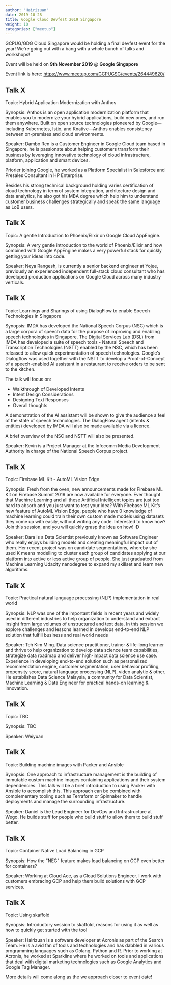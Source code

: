 ```yaml
---
author: "Hairizuan"
date: 2019-10-28
title: Google Cloud Devfest 2019 Singapore
weight: 10
categories: ["meetup"]
---
```


GCPUG/GDG Cloud Singapore would be holding a final devfest event for the year! We're going out with a bang with a whole bunch of talks and workshops!

Event will be held on **9th November 2019** @ **Google Singapore**

Event link is here: https://www.meetup.com/GCPUGSG/events/264449620/

## Talk X

Topic: Hybrid Application Modernization with Anthos

Synopsis: Anthos is an open application modernization platform that enables you to modernize your hybrid applications, build new ones, and run them anywhere. Built on open source technologies pioneered by Google—including Kubernetes, Istio, and Knative—Anthos enables consistency between on-premises and cloud environments.

Speaker: Dambo Ren is a Customer Engineer in Google Cloud team based in Singapore, he is passionate about helping customers transform their business by leveraging innovative technology of cloud infrastructure, platform, application and smart devices.

Priorier joining Google, he worked as a Platform Specialist in Salesforce and Presales Consultant in HP Enterprise.

Besides his strong technical background holding varies certification of cloud technology in term of system integration, architecture design and data analytics, he also got his MBA degree which help him to understand customer business challenges strategically and speak the same language as LoB users.

## Talk X

Topic: A gentle Introduction to Phoenix/Elixir on Google Cloud AppEngine.

Synopsis: A very gentle introduction to the world of Phoenix/Elixir and how combined with Google AppEngine makes a very powerful stack for quickly getting your ideas into code.

Speaker: Neya Rangesh, is currently a senior backend engineer at Yojee,
previously an experienced independent full-stack cloud consultant who has developed production applications on Google Cloud across many industry verticals.

## Talk X

Topic: Learnings and Sharings of using DialogFlow to enable Speech Technologies in Singapore

Synopsis: IMDA has developed the National Speech Corpus (NSC) which is a large corpora of speech data for the purpose of improving and enabling speech technologies in Singapore. The Digital Services Lab (DSL) from IMDA has developed a suite of speech tools - Natural Speech and Transcription Technologies (NSTT) enabled by the NSC, which has been released to allow quick experimentation of speech technologies. Google’s Dialogflow was used together with the NSTT to develop a Proof-of-Concept of a speech-enabled AI assistant in a restaurant to receive orders to be sent to the kitchen.

The talk will focus on:

- Walkthrough of Developed Intents
- Intent Design Considerations
- Designing Text Responses
- Overall thoughts

A demonstration of the AI assistant will be shown to give the audience a feel of the state of speech technologies. The DialogFlow agent (intents & entities) developed by IMDA will also be made available via a licence.

A brief overview of the NSC and NSTT will also be presented.

Speaker: Kevin is a Project Manager at the Infocomm Media Development Authority in charge of the National Speech Corpus project.

## Talk X

Topic: Firebase ML Kit - AutoML Vision Edge

Synopsis: Fresh from the oven, new announcements made for Firebase ML Kit on Firebase Summit 2019 are now available for everyone. Ever thought that Machine Learning and all these Artificial Intelligent topics are just too hard to absorb and you just want to test your idea? With Firebase ML Kit’s new feature of AutoML Vision Edge, people who have 0 knowledge of machine learning could train their own custom made models using datasets they come up with easily, without writing any code. Interested to know how? Join this session, and you will quickly grasp the idea on how! :D

Speaker: Dara is a Data Scientist previously known as Software Engineer who really enjoys building models and creating meaningful impact out of them. Her recent project was on candidate segmentations, whereby she used K means modelling to cluster each group of candidates applying at our platform into active or less active group of people. She just graduated from Machine Learning Udacity nanodegree to expand my skillset and learn new algorithms.

## Talk X

Topic: Practical natural language processing (NLP) implementation in real world

Synopsis: NLP was one of the important fields in recent years and widely used in different industries to help organization to understand and extract insight from large volumes of unstructured and text data. In this session we explore challenges and lessons learned in develops end-to-end NLP solution that fulfill business and real world needs

Speaker: Teh Kim Ming. Data science practitioner, trainer & life-long learner and thrive to help organization to develop data science team capabilities, strategize data roadmap and deliver high-impact data science use case. Experience in developing end-to-end solution such as personalized recommendation engine, customer segmentation, user behavior profiling, propensity score, natural language processing (NLP), video analytic & other. He establishes Data Science Malaysia, a community for Data Scientist, Machine Learning & Data Engineer for practical hands-on learning & innovation.

## Talk X

Topic: TBC

Synopsis: TBC

Speaker: Weiyuan

## Talk X

Topic: Building machine images with Packer and Ansible

Synopsis: One approach to infrastructure management is the building of immutable custom machine images containing applications and their system dependencies. This talk will be a brief introduction to using Packer with Ansible to accomplish this. This approach can be combined with complementary tooling such as Terraform or Spinnaker to handle deployments and manage the surrounding infrastructure.

Speaker: Daniel is the Lead Engineer for DevOps and Infrastructure at Wego. He builds stuff for people who build stuff to allow them to build stuff better.

## Talk X

Topic: Container Native Load Balancing in GCP

Synopsis: How the "NEG" feature makes load balancing on GCP even better for containers?

Speaker: Working at Cloud Ace, as a Cloud Solutions Engineer. I work with customers embracing GCP and help them build solutions with GCP services.

## Talk X

Topic: Using skaffold

Synopsis: Introductory session to skaffold, reasons for using it as well as how to quickly get started with the tool

Speaker: Hairizuan is a software developer at Acronis as part of the Search Team. He is a avid fan of tools and technologies and has dabbled in various programming languages such as Golang, Python and R. Prior to working at Acronis, he worked at Sparkline where he worked on tools and applications that deal with digital marketing technologies such as Google Analytics and Google Tag Manager.

More details will come along as the we approach closer to event date!

